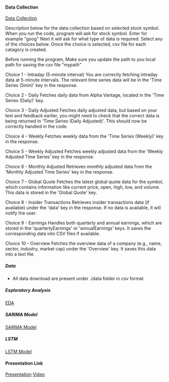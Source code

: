 #### Data Collection
[Data Collection](https://github.com/sunithak999/AA501_Project/blob/main/AAI_501_stock_predict.ipynb)


Description below for the data collection based on selected stock symbol. 
When you run the code, program will ask for stock symbol. Enter for example "goog"
Next it will ask for what type of data is required. Select any of the choices below. Omce the choice is selected, csv file for each 
catagory is created.

Before running the program, Make sure you update the path to you local path for saving the csv file "mypath"

Choice 1 - Intraday (5-minute interval)
You are correctly fetching intraday data at 5-minute intervals. The relevant time series data will be in the 'Time Series (5min)' key in the response.

Choice 2 - Daily
Fetches daily data from Alpha Vantage, located in the 'Time Series (Daily)' key.

Choice 3 - Daily Adjusted
Fetches daily adjusted data, but based on your test and feedback earlier, you might need to check that the correct data is being returned in 'Time Series (Daily Adjusted)'. This should now be correctly handled in the code.

Choice 4 - Weekly
Fetches weekly data from the 'Time Series (Weekly)' key in the response.

Choice 5 - Weekly Adjusted
Fetches weekly adjusted data from the 'Weekly Adjusted Time Series' key in the response.

Choice 6 - Monthly Adjusted
Retrieves monthly adjusted data from the 'Monthly Adjusted Time Series' key in the response.

Choice 7 - Global Quote
Fetches the latest global quote data for the symbol, which contains information like current price, open, high, low, and volume. This data is stored in the 'Global Quote' key.

Choice 8 - Insider Transactions
Retrieves insider transactions data (if available) under the 'data' key in the response. If no data is available, it will notify the user.

Choice 9 - Earnings
Handles both quarterly and annual earnings, which are stored in the 'quarterlyEarnings' or 'annualEarnings' keys. It saves the corresponding data into CSV files if available.

Choice 10 - Overview
Fetches the overview data of a company (e.g., name, sector, industry, market cap) under the 'Overview' key. It saves this data into a text file.
##### Data
 * All data download are present under ./data folder in csv format

##### Exploratory Analysis
[EDA ]()
##### SARIMA Model
[SARIMA Model](https://github.com/sunithak999/AA501_Project/blob/main/ARIMA_statistical_model.ipynb)
##### LSTM
[LSTM Model](https://github.com/sunithak999/AA501_Project/blob/main/AA501_LSTM.ipynb)

####  Presentation Link
[Presentation](https://docs.google.com/presentation/d/1AkN7rcM4naBPQDzdHqPoq4RCTsxtJ0CHYSvEZtRVvms/edit#slide=id.g31ccdd13505_0_0)
[Video](https://www.youtube.com/watch?v=Sk5cxl6SzFM)


